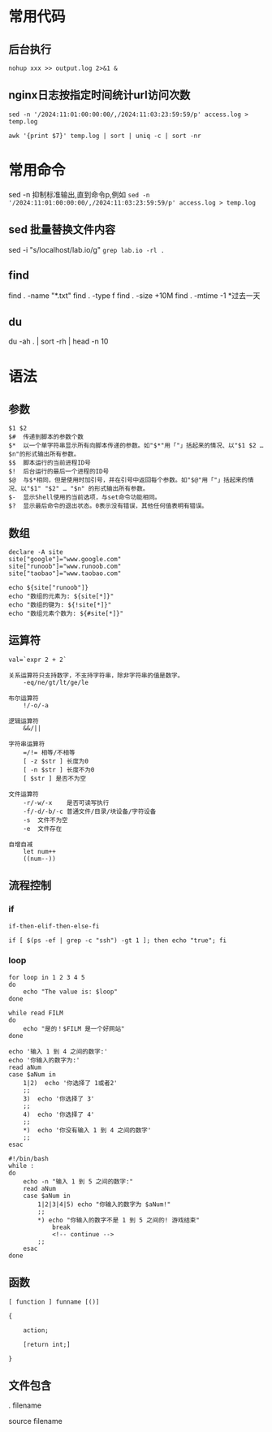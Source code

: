 # 常用代码
## 后台执行
```
nohup xxx >> output.log 2>&1 &
```

## nginx日志按指定时间统计url访问次数
```shell
sed -n '/2024:11:01:00:00:00/,/2024:11:03:23:59:59/p' access.log > temp.log

awk '{print $7}' temp.log | sort | uniq -c | sort -nr
```

# 常用命令
sed -n 抑制标准输出,直到命令p,例如
`sed -n '/2024:11:01:00:00:00/,/2024:11:03:23:59:59/p' access.log > temp.log`

## sed 批量替换文件内容
sed -i "s/localhost/lab.io/g" `grep lab.io -rl .`

## find
find . -name "*.txt"
find . -type f
find . -size +10M
find . -mtime -1  *过去一天

## du
du -ah . | sort -rh | head -n 10

# 语法
## 参数
    $1 $2
    $#	传递到脚本的参数个数
    $*	以一个单字符串显示所有向脚本传递的参数。如"$*"用「"」括起来的情况、以"$1 $2 … $n"的形式输出所有参数。
    $$	脚本运行的当前进程ID号
    $!	后台运行的最后一个进程的ID号
    $@	与$*相同，但是使用时加引号，并在引号中返回每个参数。如"$@"用「"」括起来的情况、以"$1" "$2" … "$n" 的形式输出所有参数。
    $-	显示Shell使用的当前选项，与set命令功能相同。
    $?	显示最后命令的退出状态。0表示没有错误，其他任何值表明有错误。

## 数组
    declare -A site
    site["google"]="www.google.com"
    site["runoob"]="www.runoob.com"
    site["taobao"]="www.taobao.com"

    echo ${site["runoob"]}
    echo "数组的元素为: ${site[*]}"
    echo "数组的键为: ${!site[*]}"
    echo "数组元素个数为: ${#site[*]}"


## 运算符
    val=`expr 2 + 2`

    关系运算符只支持数字，不支持字符串，除非字符串的值是数字。
        -eq/ne/gt/lt/ge/le
    
    布尔运算符
        !/-o/-a
    
    逻辑运算符
        &&/||
    
    字符串运算符
        =/!= 相等/不相等
        [ -z $str ] 长度为0
        [ -n $str ] 长度不为0
        [ $str ] 是否不为空

    文件运算符
        -r/-w/-x    是否可读写执行
        -f/-d/-b/-c 普通文件/目录/块设备/字符设备
        -s  文件不为空
        -e  文件存在

    自增自减
        let num++
        ((num--))
## 流程控制
### if
```shell
if-then-elif-then-else-fi

if [ $(ps -ef | grep -c "ssh") -gt 1 ]; then echo "true"; fi

```

### loop
```shell
for loop in 1 2 3 4 5
do
    echo "The value is: $loop"
done
 ```

```shell
while read FILM
do
    echo "是的！$FILM 是一个好网站"
done
```

```shell
echo '输入 1 到 4 之间的数字:'
echo '你输入的数字为:'
read aNum
case $aNum in
    1|2)  echo '你选择了 1或者2'
    ;;
    3)  echo '你选择了 3'
    ;;
    4)  echo '你选择了 4'
    ;;
    *)  echo '你没有输入 1 到 4 之间的数字'
    ;;
esac
```

```shell
#!/bin/bash
while :
do
    echo -n "输入 1 到 5 之间的数字:"
    read aNum
    case $aNum in
        1|2|3|4|5) echo "你输入的数字为 $aNum!"
        ;;
        *) echo "你输入的数字不是 1 到 5 之间的! 游戏结束"
            break
            <!-- continue -->
        ;;
    esac
done
```

## 函数
```
[ function ] funname [()]

{

    action;

    [return int;]

}
```

## 文件包含
. filename

source filename
